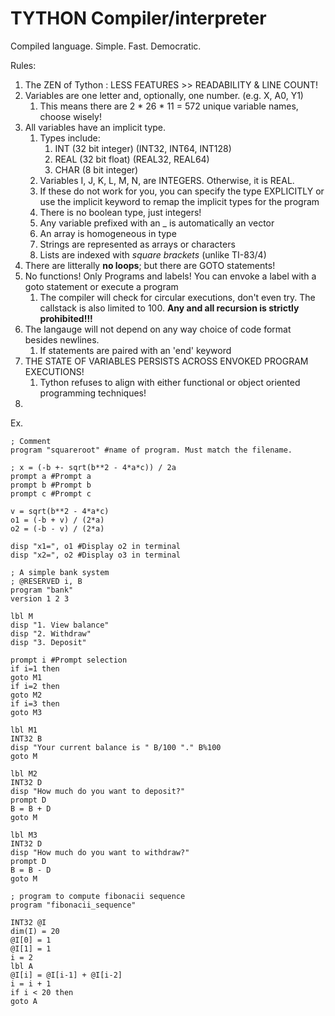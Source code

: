 # TYTHON Compiler/interpreter

Compiled language. Simple. Fast. Democratic.

Rules:

1. The ZEN of Tython : LESS FEATURES >> READABILITY & LINE COUNT!
2. Variables are one letter and, optionally, one number. (e.g. X, A0, Y1)
   1. This means there are 2 \* 26 \* 11 = 572 unique variable names, choose wisely!
3. All variables have an implicit type.
   1. Types include:
      1. INT (32 bit integer) (INT32, INT64, INT128)
      2. REAL (32 bit float) (REAL32, REAL64)
      3. CHAR (8 bit integer)
   2. Variables I, J, K, L, M, N, are INTEGERS. Otherwise, it is REAL.
   3. If these do not work for you, you can specify the type EXPLICITLY or use the implicit keyword to remap the implicit types for the program
   4. There is no boolean type, just integers!
   5. Any variable prefixed with an _ is automatically an vector
   6. An array is homogeneous in type
   7. Strings are represented as arrays or characters
   8. Lists are indexed with _square brackets_ (unlike TI-83/4)
4. There are litterally **no loops**; but there are GOTO statements!
5. No functions! Only Programs and labels! You can envoke a label with a goto statement or execute a program
   1. The compiler will check for circular executions, don't even try. The callstack is also limited to 100. **Any and all recursion is strictly prohibited!!!**
6. The langauge will not depend on any way choice of code format besides newlines.
   1. If statements are paired with an 'end' keyword
7. THE STATE OF VARIABLES PERSISTS ACROSS ENVOKED PROGRAM EXECUTIONS!
   1. Tython refuses to align with either functional or object oriented programming techniques!
8. 

Ex.

``` tython1
; Comment
program "squareroot" #name of program. Must match the filename.

; x = (-b +- sqrt(b**2 - 4*a*c)) / 2a
prompt a #Prompt a
prompt b #Prompt b
prompt c #Prompt c

v = sqrt(b**2 - 4*a*c)
o1 = (-b + v) / (2*a)
o2 = (-b - v) / (2*a)

disp "x1=", o1 #Display o2 in terminal
disp "x2=", o2 #Display o3 in terminal
```

``` tython1
; A simple bank system
; @RESERVED i, B
program "bank"
version 1 2 3

lbl M
disp "1. View balance"
disp "2. Withdraw"
disp "3. Deposit"

prompt i #Prompt selection
if i=1 then
goto M1
if i=2 then
goto M2
if i=3 then
goto M3

lbl M1
INT32 B
disp "Your current balance is " B/100 "." B%100
goto M

lbl M2
INT32 D
disp "How much do you want to deposit?"
prompt D
B = B + D
goto M

lbl M3
INT32 D
disp "How much do you want to withdraw?"
prompt D
B = B - D
goto M

```

```tython1
; program to compute fibonacii sequence
program "fibonacii_sequence"

INT32 @I
dim(I) = 20
@I[0] = 1
@I[1] = 1
i = 2
lbl A
@I[i] = @I[i-1] + @I[i-2]
i = i + 1
if i < 20 then
goto A

```
